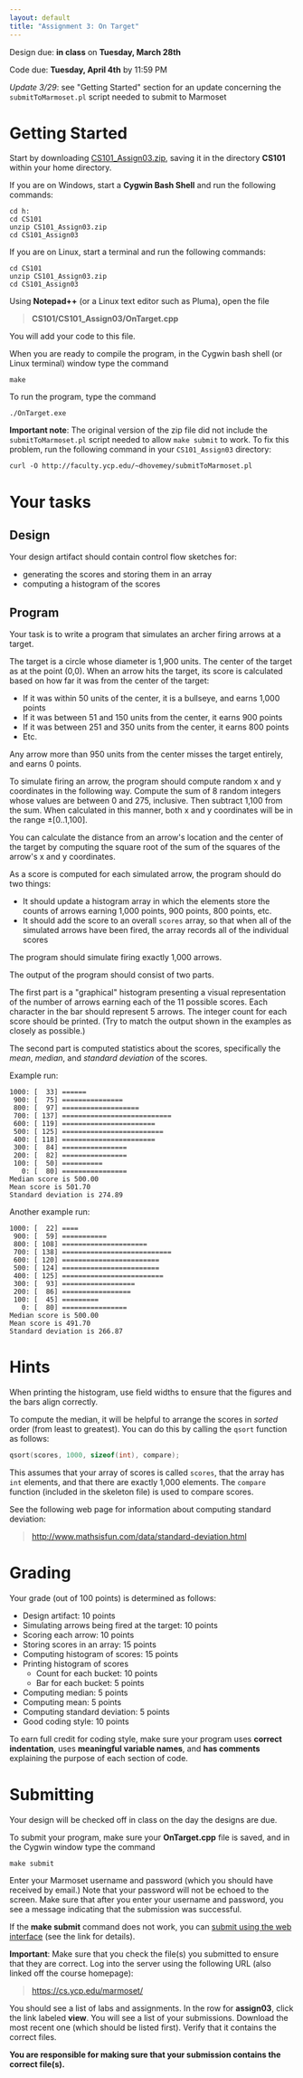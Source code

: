```yaml
---
layout: default
title: "Assignment 3: On Target"
---
```


Design due: **in class** on **Tuesday, March 28th**

Code due: **Tuesday, April 4th** by 11:59 PM

*Update 3/29*: see "Getting Started" section for an update concerning the `submitToMarmoset.pl` script needed to submit to Marmoset

Getting Started
===============

Start by downloading [CS101\_Assign03.zip](CS101_Assign03.zip), saving it in the directory **CS101** within your home directory.

If you are on Windows, start a **Cygwin Bash Shell** and run the following commands:

    cd h:
    cd CS101
    unzip CS101_Assign03.zip
    cd CS101_Assign03

If you are on Linux, start a terminal and run the following commands:

    cd CS101
    unzip CS101_Assign03.zip
    cd CS101_Assign03

Using **Notepad++** (or a Linux text editor such as Pluma), open the file

> **CS101/CS101\_Assign03/OnTarget.cpp**

You will add your code to this file.

When you are ready to compile the program, in the Cygwin bash shell (or Linux terminal) window type the command

    make

To run the program, type the command

    ./OnTarget.exe

**Important note**: The original version of the zip file did not include the `submitToMarmoset.pl` script needed to allow `make submit` to work.  To fix this problem, run the following command in your `CS101_Assign03` directory:

    curl -O http://faculty.ycp.edu/~dhovemey/submitToMarmoset.pl

# Your tasks

## Design

Your design artifact should contain control flow sketches for:

* generating the scores and storing them in an array
* computing a histogram of the scores

## Program

Your task is to write a program that simulates an archer firing arrows at a target.

The target is a circle whose diameter is 1,900 units.  The center of the target as at the point (0,0).  When an arrow hits the target, its score is calculated based on how far it was from the center of the target:

* If it was within 50 units of the center, it is a bullseye, and earns 1,000 points
* If it was between 51 and 150 units from the center, it earns 900 points
* If it was between 251 and 350 units from the center, it earns 800 points
* Etc.

Any arrow more than 950 units from the center misses the target entirely, and earns 0 points.

To simulate firing an arrow, the program should compute random x and y coordinates in the following way.  Compute the sum of 8 random integers whose values are between 0 and 275, inclusive.  Then subtract 1,100 from the sum.  When calculated in this manner, both x and y coordinates will be in the range &plusmn;\[0..1,100\].

You can calculate the distance from an arrow's location and the center of the target by computing the square root of the sum of the squares of the arrow's x and y coordinates.

As a score is computed for each simulated arrow, the program should do two things:

* It should update a histogram array in which the elements store the counts of arrows earning 1,000 points, 900 points, 800 points, etc.
* It should add the score to an overall `scores` array, so that when all of the simulated arrows have been fired, the array records all of the individual scores

The program should simulate firing exactly 1,000 arrows.

The output of the program should consist of two parts.

The first part is a "graphical" histogram presenting a visual representation of the number of arrows earning each of the 11 possible scores.  Each character in the bar should represent 5 arrows.  The integer count for each score should be printed.  (Try to match the output shown in the examples as closely as possible.)

The second part is computed statistics about the scores, specifically the *mean*, *median*, and *standard deviation* of the scores.

Example run:

```
1000: [  33] ======
 900: [  75] ===============
 800: [  97] ===================
 700: [ 137] ===========================
 600: [ 119] =======================
 500: [ 125] =========================
 400: [ 118] =======================
 300: [  84] ================
 200: [  82] ================
 100: [  50] ==========
   0: [  80] ================
Median score is 500.00
Mean score is 501.70
Standard deviation is 274.89
```

Another example run:

```
1000: [  22] ====
 900: [  59] ===========
 800: [ 108] =====================
 700: [ 138] ===========================
 600: [ 120] ========================
 500: [ 124] ========================
 400: [ 125] =========================
 300: [  93] ==================
 200: [  86] =================
 100: [  45] =========
   0: [  80] ================
Median score is 500.00
Mean score is 491.70
Standard deviation is 266.87
```

# Hints

When printing the histogram, use field widths to ensure that the figures and the bars align correctly.

To compute the median, it will be helpful to arrange the scores in *sorted* order (from least to greatest).  You can do this by calling the `qsort` function as follows:

```c
qsort(scores, 1000, sizeof(int), compare);
```

This assumes that your array of scores is called `scores`, that the array has `int` elements, and that there are exactly 1,000 elements.  The `compare` function (included in the skeleton file) is used to compare scores.

See the following web page for information about computing standard deviation:

> <http://www.mathsisfun.com/data/standard-deviation.html>

# Grading

Your grade (out of 100 points) is determined as follows:

* Design artifact: 10 points
* Simulating arrows being fired at the target: 10 points
* Scoring each arrow: 10 points
* Storing scores in an array: 15 points
* Computing histogram of scores: 15 points
* Printing histogram of scores
    * Count for each bucket: 10 points
    * Bar for each bucket: 5 points
* Computing median: 5 points
* Computing mean: 5 points
* Computing standard deviation: 5 points
* Good coding style: 10 points

<div class="callout">
To earn full credit for coding style, make sure your program uses <b>correct indentation</b>, uses <b>meaningful variable names</b>, and <b>has comments</b> explaining the purpose of each section of code.
</div>

# Submitting

Your design will be checked off in class on the day the designs are due.

To submit your program, make sure your **OnTarget.cpp** file is saved, and in the Cygwin window type the command

    make submit

Enter your Marmoset username and password (which you should have received by email.) Note that your password will not be echoed to the screen. Make sure that after you enter your username and password, you see a message indicating that the submission was successful.

If the **make submit** command does not work, you can [submit using the web interface](../submitting.html) (see the link for details).

**Important**: Make sure that you check the file(s) you submitted to ensure that they are correct. Log into the server using the following URL (also linked off the course homepage):

> <https://cs.ycp.edu/marmoset/>

You should see a list of labs and assignments. In the row for **assign03**, click the link labeled **view**. You will see a list of your submissions. Download the most recent one (which should be listed first). Verify that it contains the correct files.

**You are responsible for making sure that your submission contains the correct file(s).**

<!-- vim:set wrap: -->
<!-- vim:set linebreak: -->
<!-- vim:set nolist: -->
